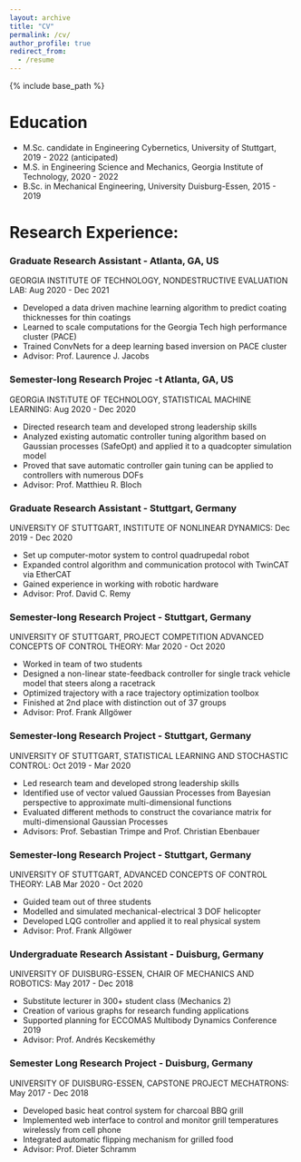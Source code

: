 ```yaml
---
layout: archive
title: "CV"
permalink: /cv/
author_profile: true
redirect_from:
  - /resume
---
```


{% include base_path %}

Education
======
* M.Sc. candidate in Engineering Cybernetics, University of Stuttgart, 2019 - 2022 (anticipated)
* M.S. in Engineering Science and Mechanics, Georgia Institute of Technology, 2020 - 2022
* B.Sc. in Mechanical Engineering, University Duisburg-Essen, 2015 - 2019 

Research Experience:
======
### Graduate Research Assistant - Atlanta, GA, US
  GEORGIA INSTITUTE OF TECHNOLOGY, NONDESTRUCTIVE EVALUATION LAB: Aug 2020 - Dec 2021
  * Developed a data driven machine learning algorithm to predict coating thicknesses for thin coatings
  * Learned to scale computations for the Georgia Tech high performance cluster (PACE)
  * Trained ConvNets for a deep learning based inversion on PACE cluster
  * Advisor: Prof. Laurence J. Jacobs
  
  
### Semester-long Research Projec -t Atlanta, GA, US
  GEORGiA INSTiTUTE OF TECHNOLOGY, STATISTICAL MACHINE LEARNING: Aug 2020 - Dec 2020
  * Directed research team and developed strong leadership skills
  * Analyzed existing automatic controller tuning algorithm based on Gaussian processes (SafeOpt) and applied it to a quadcopter
  simulation model
  * Proved that save automatic controller gain tuning can be applied to controllers with numerous DOFs
  * Advisor: Prof. Matthieu R. Bloch

### Graduate Research Assistant - Stuttgart, Germany
  UNiVERSiTY OF STUTTGART, INSTITUTE OF NONLINEAR DYNAMICS: Dec 2019 - Dec 2020
  * Set up computer-motor system to control quadrupedal robot
  * Expanded control algorithm and communication protocol with TwinCAT via EtherCAT
  * Gained experience in working with robotic hardware
  * Advisor: Prof. David C. Remy
  
### Semester-long Research Project - Stuttgart, Germany
  UNIVERSITY OF STUTTGART, PROJECT COMPETITION ADVANCED CONCEPTS OF CONTROL THEORY: Mar 2020 - Oct 2020
  * Worked in team of two students
  * Designed a non-linear state-feedback controller for single track vehicle model that steers along a racetrack
  * Optimized trajectory with a race trajectory optimization toolbox
  * Finished at 2nd place with distinction out of 37 groups
  * Advisor: Prof. Frank Allg&ouml;wer
  
### Semester-long Research Project - Stuttgart, Germany
  UNIVERSITY OF STUTTGART, STATISTICAL LEARNING AND STOCHASTIC CONTROL: Oct 2019 - Mar 2020
  * Led research team and developed strong leadership skills
  * Identified use of vector valued Gaussian Processes from Bayesian perspective to approximate multi-dimensional functions
  * Evaluated different methods to construct the covariance matrix for multi-dimensional Gaussian Processes
  * Advisors: Prof. Sebastian Trimpe and Prof. Christian Ebenbauer
  
### Semester-long Research Project - Stuttgart, Germany
  UNIVERSITY OF STUTTGART, ADVANCED CONCEPTS OF CONTROL THEORY: LAB Mar 2020 - Oct 2020
  * Guided team out of three students
  * Modelled and simulated mechanical-electrical 3 DOF helicopter
  * Developed LQG controller and applied it to real physical system
  * Advisor: Prof. Frank Allg&ouml;wer

### Undergraduate Research Assistant - Duisburg, Germany
  UNIVERSITY OF DUISBURG-ESSEN, CHAIR OF MECHANICS AND ROBOTICS: May 2017 - Dec 2018
  * Substitute lecturer in 300+ student class (Mechanics 2)
  * Creation of various graphs for research funding applications
  * Supported planning for ECCOMAS Multibody Dynamics Conference 2019
  * Advisor: Prof. Andr&eacute;s Kecskem&eacute;thy

### Semester Long Research Project - Duisburg, Germany
  UNIVERSITY OF DUISBURG-ESSEN, CAPSTONE PROJECT MECHATRONS: May 2017 - Dec 2018
  * Developed basic heat control system for charcoal BBQ grill
  * Implemented web interface to control and monitor grill temperatures wirelessly from cell phone
  * Integrated automatic flipping mechanism for grilled food
  * Advisor: Prof. Dieter Schramm